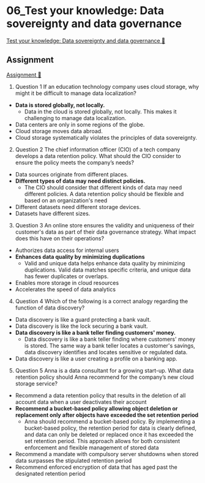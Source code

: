 # 06_Test your knowledge: Data sovereignty and data governance

[Test your knowledge: Data sovereignty and data governance 🔗](https://www.coursera.org/learn/cloud-security-risks-identify-and-protect-against-threats/assignment-submission/9TRPY/test-your-knowledge-data-sovereignty-and-data-governance)

## Assignment

[Assignment 🔗](https://www.coursera.org/learn/cloud-security-risks-identify-and-protect-against-threats/assignment-submission/9TRPY/test-your-knowledge-data-sovereignty-and-data-governance/attempt)

1.  Question 1
    If an education technology company uses cloud storage, why might it be difficult to manage data localization?

- **Data is stored globally, not locally.**
  - Data in the cloud is stored globally, not locally. This makes it challenging to manage data localization.
- Data centers are only in some regions of the globe.
- Cloud storage moves data abroad.
- Cloud storage systematically violates the principles of data sovereignty.

2. Question 2
   The chief information officer (CIO) of a tech company develops a data retention policy. What should the CIO consider to ensure the policy meets the company’s needs?

- Data sources originate from different places.
- **Different types of data may need distinct policies.**
  - The CIO should consider that different kinds of data may need different policies. A data retention policy should be flexible and based on an organization's need
- Different datasets need different storage devices.
- Datasets have different sizes.

3. Question 3
   An online store ensures the validity and uniqueness of their customer's data as part of their data governance strategy. What impact does this have on their operations?

- Authorizes data access for internal users
- **Enhances data quality by minimizing duplications**
  - Valid and unique data helps enhance data quality by minimizing duplications. Valid data matches specific criteria, and unique data has fewer duplicates or overlaps.
- Enables more storage in cloud resources
- Accelerates the speed of data analytics

4. Question 4
   Which of the following is a correct analogy regarding the function of data discovery?

- Data discovery is like a guard protecting a bank vault.
- Data discovery is like the lock securing a bank vault.
- **Data discovery is like a bank teller finding customers' money.**
  - Data discovery is like a bank teller finding where customers' money is stored. The same way a bank teller locates a customer's savings, data discovery identifies and locates sensitive or regulated data.
- Data discovery is like a user creating a profile on a banking app.

5. Question 5
   Anna is a data consultant for a growing start-up. What data retention policy should Anna recommend for the company’s new cloud storage service?

- Recommend a data retention policy that results in the deletion of all account data when a user deactivates their account
- **Recommend a bucket-based policy allowing object deletion or replacement only after objects have exceeded the set retention period**
  - Anna should recommend a bucket-based policy. By implementing a bucket-based policy, the retention period for data is clearly defined, and data can only be deleted or replaced once it has exceeded the set retention period. This approach allows for both consistent enforcement and flexible management of stored data
- Recommend a mandate with compulsory server shutdowns when stored data surpasses the stipulated retention period
- Recommend enforced encryption of data that has aged past the designated retention period
